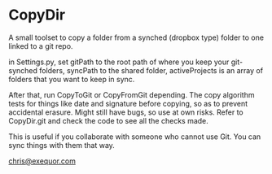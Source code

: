 # CopyDir
A small toolset to copy a folder from a synched (dropbox type) folder to one linked to a git repo.

in Settings.py, set gitPath to the root path of where you keep your git-synched folders, syncPath to the shared folder, activeProjects is an array of folders that you want to keep in sync.

After that, run CopyToGit or CopyFromGit depending.  The copy algorithm tests for things like date and signature before copying, so as to prevent accidental erasure.  Might still have bugs, so use at own risks.  Refer to CopyDir.git and check the code to see all the checks made.

This is useful if you collaborate with someone who cannot use Git.  You can sync things with them that way.

chris@exequor.com
